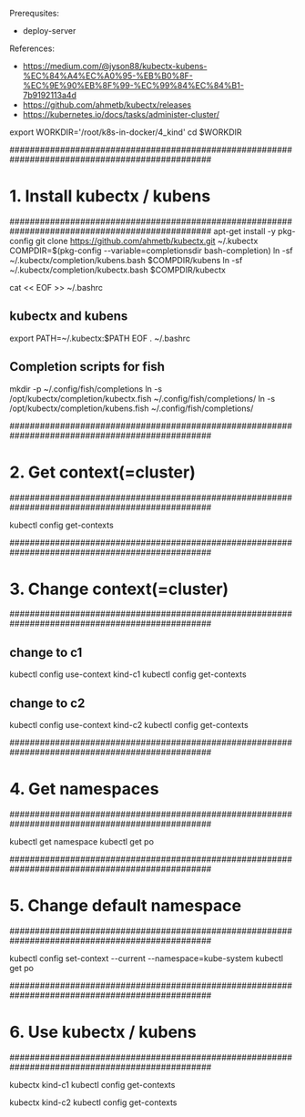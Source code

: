 Prerequsites:
- deploy-server

References:
- https://medium.com/@jyson88/kubectx-kubens-%EC%84%A4%EC%A0%95-%EB%B0%8F-%EC%9E%90%EB%8F%99-%EC%99%84%EC%84%B1-7b9192113a4d
- https://github.com/ahmetb/kubectx/releases
- https://kubernetes.io/docs/tasks/administer-cluster/

export WORKDIR='/root/k8s-in-docker/4_kind'
cd $WORKDIR


################################################################################################
# 1. Install kubectx / kubens
################################################################################################
apt-get install -y pkg-config
git clone https://github.com/ahmetb/kubectx.git ~/.kubectx
COMPDIR=$(pkg-config --variable=completionsdir bash-completion)
ln -sf ~/.kubectx/completion/kubens.bash $COMPDIR/kubens
ln -sf ~/.kubectx/completion/kubectx.bash $COMPDIR/kubectx

cat << EOF >> ~/.bashrc
## kubectx and kubens
export PATH=~/.kubectx:\$PATH
EOF
. ~/.bashrc

## Completion scripts for fish
mkdir -p ~/.config/fish/completions
ln -s /opt/kubectx/completion/kubectx.fish ~/.config/fish/completions/
ln -s /opt/kubectx/completion/kubens.fish ~/.config/fish/completions/


################################################################################################
# 2. Get context(=cluster)
################################################################################################

kubectl config get-contexts


################################################################################################
# 3. Change context(=cluster)
################################################################################################

## change to c1
kubectl config use-context kind-c1
kubectl config get-contexts

## change to c2
kubectl config use-context kind-c2
kubectl config get-contexts


################################################################################################
# 4. Get namespaces
################################################################################################

kubectl get namespace
kubectl get po


################################################################################################
# 5. Change default namespace
################################################################################################

kubectl config set-context --current --namespace=kube-system
kubectl get po


################################################################################################
# 6. Use kubectx / kubens
################################################################################################

kubectx kind-c1
kubectl config get-contexts

kubectx kind-c2
kubectl config get-contexts
